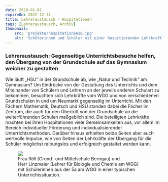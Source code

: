 ```yaml
---
date: 2020-01-01
expireOn: 2022-12-31
title: Lehreraustausch - Hospitationen
tags: [Lehreraustausch, Archiv]
thumbnail: 
    src: 'projekte/hospitationen16.jpg'
    alt: 'Schülerinnen und Schüler mit einer hospitierenden Lehrkraft'
---
```


### Lehreraustausch: Gegenseitige Unterrichtsbesuche helfen, den Übergang von der Grundschule auf das Gymnasium weicher zu gestalten

Wie läuft „HSU“ in der Grundschule ab, wie „Natur und Technik“ am Gymnasium? Um Eindrücke von der Gestaltung des Unterrichts und dem Miteinander von Schülern und Lehrern an der jeweils anderen Schulart zu bekommen, besuchten sich Lehrkräfte vom WGG und von verschiedenen Grundschulen in und um Neumarkt gegenseitig im Unterricht. Mit den Fächern Mathematik, Deutsch und HSU standen dabei die Fächer im Zentrum, die auch für den Übertritt von der Grundschule an die weiterführenden Schulen maßgeblich sind.
Die beteiligten Lehrkräfte machten bei ihren Hospitationen viele Gemeinsamkeiten aus, vor allem im Bereich individueller Förderung und individualisierender Unterrichtsmethoden. Darüber hinaus erhielten beide Seiten aber auch wertvolle Impulse, wie von Seiten der Lehrkräfte der Übergang für die Schüler möglichst reibungslos und erfolgreich gestaltet werden kann.
<figure>
<img src = "/images/projekte/hospitationen16.jpg">
<figcaption>Frau Röll (Grund- und Mittelschule Berngau) und <br> Herr Linzmaier (Lehrer für Biologie und Chemie am WGG) <br> mit Schülerinnen aus der 5a am WGG in einer typischen Unterrichtssituation.</figcaption>
</figure>
